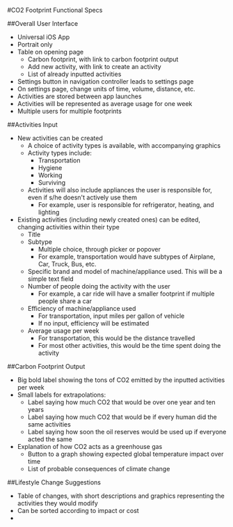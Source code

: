 #CO2 Footprint Functional Specs

##Overall User Interface
* Universal iOS App
* Portrait only
* Table on opening page
    * Carbon footprint, with link to carbon footprint output
    * Add new activity, with link to create an activity
    * List of already inputted activities
* Settings button in navigation controller leads to settings page
* On settings page, change units of time, volume, distance, etc.
* Activities are stored between app launches
* Activities will be represented as average usage for one week
* Multiple users for multiple footprints

##Activities Input
* New activities can be created
    * A choice of activity types is available, with accompanying graphics
    * Activity types include:
        * Transportation
        * Hygiene
        * Working
        * Surviving
    * Activities will also include appliances the user is responsible for, even if s/he doesn't actively use them
        * For example, user is responsible for refrigerator, heating, and lighting
* Existing activities (including newly created ones) can be edited, changing activities within their type
    * Title
    * Subtype
        * Multiple choice, through picker or popover
        * For example, transportation would have subtypes of Airplane, Car, Truck, Bus, etc.
    * Specific brand and model of machine/appliance used. This will be a simple text field
    * Number of people doing the activity with the user
        * For example, a car ride will have a smaller footprint if multiple people share a car
    * Efficiency of machine/appliance used
        * For transportation, input miles per gallon of vehicle
        * If no input, efficiency will be estimated
    * Average usage per week
        * For transportation, this would be the distance travelled
        * For most other activities, this would be the time spent doing the activity

##Carbon Footprint Output
* Big bold label showing the tons of CO2 emitted by the inputted activities per week
* Small labels for extrapolations:
    * Label saying how much CO2 that would be over one year and ten years
    * Label saying how much CO2 that would be if every human did the same activities
    * Label saying how soon the oil reserves would be used up if everyone acted the same
* Explanation of how CO2 acts as a greenhouse gas
    * Button to a graph showing expected global temperature impact over time
    * List of probable consequences of climate change

##Lifestyle Change Suggestions
* Table of changes, with short descriptions and graphics representing the activities they would modify
* Can be sorted according to impact or cost
*